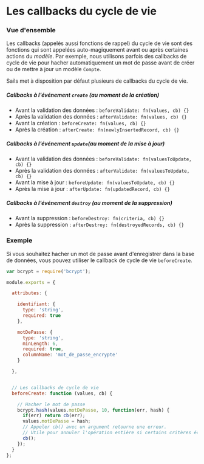 # Les callbacks du cycle de vie

### Vue d'ensemble

Les callbacks (appelés aussi fonctions de rappel) du cycle de vie sont des fonctions qui sont appelées auto-magiquement avant ou après certaines actions du _modèle_. Par exemple, nous utilisons parfois des callbacks de cycle de vie pour hacher automatiquement un mot de passe avant de créer ou de mettre à jour un modèle `Compte`.

Sails met à disposition par défaut plusieurs de callbacks du cycle de vie.


##### Callbacks à l'événement `create` (au moment de la création)

  - Avant la validation des données : `beforeValidate: fn(values, cb) {}`
  - Après la validation des données : `afterValidate: fn(values, cb) {}`
  - Avant la création               : `beforeCreate: fn(values, cb) {}`
  - Après la création               : `afterCreate: fn(newlyInsertedRecord, cb) {}`

##### Callbacks à l'événement `update`(au moment de la mise à jour)

  - Avant la validation des données : `beforeValidate: fn(valuesToUpdate, cb) {}`
  - Après la validation des données : `afterValidate: fn(valuesToUpdate, cb) {}`
  - Avant la mise à jour            : `beforeUpdate: fn(valuesToUpdate, cb) {}`
  - Après la mise à jour            : `afterUpdate: fn(updatedRecord, cb) {}`

##### Callbacks à l'événement `destroy` (au moment de la suppression)

  - Avant la suppression            : `beforeDestroy: fn(criteria, cb) {}`
  - Après la suppression            : `afterDestroy: fn(destroyedRecords, cb) {}`


### Exemple

Si vous souhaitez hacher un mot de passe avant d'enregistrer dans la base de données, vous pouvez utiliser le callback de cycle de vie `beforeCreate`.

```javascript
var bcrypt = require('bcrypt');

module.exports = {

  attributes: {

    identifiant: {
      type: 'string',
      required: true
    },

    motDePasse: {
      type: 'string',
      minLength: 6,
      required: true,
      columnName: 'mot_de_passe_encrypte'
    }

  },


  // Les callbacks de cycle de vie
  beforeCreate: function (values, cb) {

    // Hacher le mot de passe
    bcrypt.hash(values.motDePasse, 10, function(err, hash) {
      if(err) return cb(err);
      values.motDePasse = hash;
      // Appeler cb() avec un argument retourne une erreur. 
      // Utile pour annuler l'opération entière si certains critères échouent.
      cb();
    });
  }
};
```



<docmeta name="displayName" value="Les callbacks du cycle de vie">
